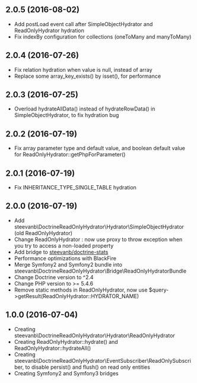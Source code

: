 2.0.5 (2016-08-02)
------------------

- Add postLoad event call after SimpleObjectHydrator and ReadOnlyHydrator hydration
- Fix indexBy configuration for collections (oneToMany and manyToMany)

2.0.4 (2016-07-26)
------------------

- Fix relation hydration when value is null, instead of array
- Replace some array_key_exists() by isset(), for performance

2.0.3 (2016-07-25)
------------------

- Overload hydrateAllData() instead of hydrateRowData() in SimpleObjectHydrator, to fix hydration bug

2.0.2 (2016-07-19)
------------------

- Fix array parameter type and default value, and boolean default value for ReadOnlyHydrator::getPhpForParameter()

2.0.1 (2016-07-19)
------------------

- Fix INHERITANCE_TYPE_SINGLE_TABLE hydration

2.0.0 (2016-07-19)
------------------

- Add steevanb\DoctrineReadOnlyHydrator\Hydrator\SimpleObjectHydrator (old ReadOnlyHydrator)
- Change ReadOnlyHydrator : now use proxy to throw exception when you try to access a non-loaded property
- Add bridge to [steevanb/doctrine-stats](https://github.com/steevanb/doctrine-stats)
- Performance optimizations with BlackFire
- Merge Symfony2 and Symfony2 bundle into steevanb\DoctrineReadOnlyHydrator\Bridge\ReadOnlyHydratorBundle
- Change Doctrine version to ^2.4
- Change PHP version to >= 5.4.6
- Remove static methods in ReadOnlyHydrator, now use $query->getResult(ReadOnlyHydrator::HYDRATOR_NAME)

1.0.0 (2016-07-04)
------------------

- Creating steevanb\DoctrineReadOnlyHydrator\Hydrator\ReadOnlyHydrator
- Creating ReadOnlyHydrator::hydrate() and ReadOnlyHydrator::hydrateAll()
- Creating steevanb\DoctrineReadOnlyHydrator\EventSubscriber\ReadOnlySubscriber, to disable persist() and flush() on read only entities
- Creating Symfony2 and Symfony3 bridges
